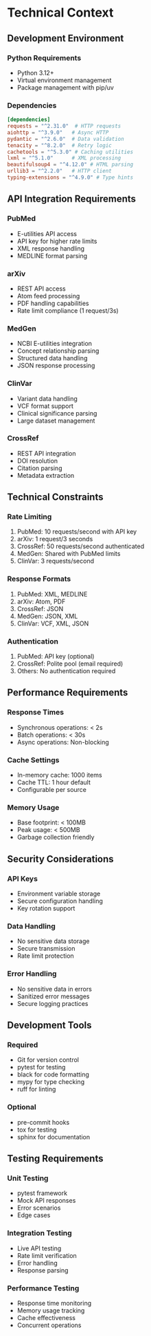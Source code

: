 # Technical Context

## Development Environment

### Python Requirements
- Python 3.12+
- Virtual environment management
- Package management with pip/uv

### Dependencies
```toml
[dependencies]
requests = "^2.31.0"  # HTTP requests
aiohttp = "^3.9.0"   # Async HTTP
pydantic = "^2.6.0"  # Data validation
tenacity = "^8.2.0"  # Retry logic
cachetools = "^5.3.0" # Caching utilities
lxml = "^5.1.0"      # XML processing
beautifulsoup4 = "^4.12.0" # HTML parsing
urllib3 = "^2.2.0"   # HTTP client
typing-extensions = "^4.9.0" # Type hints
```

## API Integration Requirements

### PubMed
- E-utilities API access
- API key for higher rate limits
- XML response handling
- MEDLINE format parsing

### arXiv
- REST API access
- Atom feed processing
- PDF handling capabilities
- Rate limit compliance (1 request/3s)

### MedGen
- NCBI E-utilities integration
- Concept relationship parsing
- Structured data handling
- JSON response processing

### ClinVar
- Variant data handling
- VCF format support
- Clinical significance parsing
- Large dataset management

### CrossRef
- REST API integration
- DOI resolution
- Citation parsing
- Metadata extraction

## Technical Constraints

### Rate Limiting
1. PubMed: 10 requests/second with API key
2. arXiv: 1 request/3 seconds
3. CrossRef: 50 requests/second authenticated
4. MedGen: Shared with PubMed limits
5. ClinVar: 3 requests/second

### Response Formats
1. PubMed: XML, MEDLINE
2. arXiv: Atom, PDF
3. CrossRef: JSON
4. MedGen: JSON, XML
5. ClinVar: VCF, XML, JSON

### Authentication
1. PubMed: API key (optional)
2. CrossRef: Polite pool (email required)
3. Others: No authentication required

## Performance Requirements

### Response Times
- Synchronous operations: < 2s
- Batch operations: < 30s
- Async operations: Non-blocking

### Cache Settings
- In-memory cache: 1000 items
- Cache TTL: 1 hour default
- Configurable per source

### Memory Usage
- Base footprint: < 100MB
- Peak usage: < 500MB
- Garbage collection friendly

## Security Considerations

### API Keys
- Environment variable storage
- Secure configuration handling
- Key rotation support

### Data Handling
- No sensitive data storage
- Secure transmission
- Rate limit protection

### Error Handling
- No sensitive data in errors
- Sanitized error messages
- Secure logging practices

## Development Tools

### Required
- Git for version control
- pytest for testing
- black for code formatting
- mypy for type checking
- ruff for linting

### Optional
- pre-commit hooks
- tox for testing
- sphinx for documentation

## Testing Requirements

### Unit Testing
- pytest framework
- Mock API responses
- Error scenarios
- Edge cases

### Integration Testing
- Live API testing
- Rate limit verification
- Error handling
- Response parsing

### Performance Testing
- Response time monitoring
- Memory usage tracking
- Cache effectiveness
- Concurrent operations
